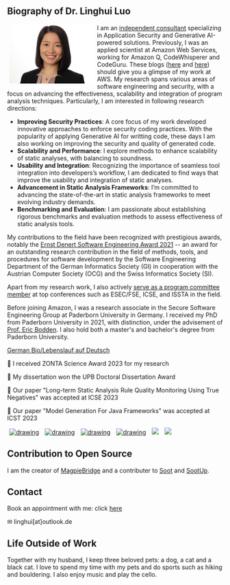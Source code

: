 ## Biography of Dr. Linghui Luo                    
<img src="profile.jpeg" alt="drawing" width="200" style="float: left;" hspace="5"/>  

I am an [independent consultant](https://luo-consulting.de) specializing in Application Security and Generative AI-powered solutions. Previously, I was an applied scientist at Amazon Web Services, working for Amazon Q, CodeWhisperer and CodeGuru. These blogs ([here](https://www.amazon.science/blog/bringing-code-analysis-tools-to-jupyter-notebooks) and [here](https://www.amazon.science/working-at-amazon/linghui-luo-code-guru-security-plug-in-aws-internship)) should give you a glimpse of my work at AWS. My research spans various areas of software engineering and security, with a focus on advancing the effectiveness, scalability and integration of program analysis techniques. Particularly, I am interested in following research directions: 
- **Improving Security Practices**: A core focus of my work developed innovative approaches to enforce security coding practices. With the popularity of applying Generative AI for writting code, these days I am also working on improving the security and quality of generated code. 
- **Scalability and Performance**: I explore methods to enhance scalability of static analyses, with balancing to soundness.  
- **Usability and Integration**: Recognizing the importance of seamless tool integration into developers’s workflow, I am dedicated to find ways that improve the usability and integration of static analyses.  
- **Advancement in Static Analysis Frameworks**: I’m committed to advancing the state-of-the-art in static analysis frameworks to meet evolving industry demands. 
- **Benchmarking and Evaluation**: I am passionate about establishing rigorous benchmarks and evaluation methods to assess effectiveness of static analysis tools.    

My contributions to the field have been recognized with prestigious awards, notably the [Ernst Denert Software Engineering Award 2021](https://fb-swt.gi.de/weiteres/ernst-denert-se-preis/bisherige-preistraeger) -- an award for an outstanding research contribution in the field of methods, tools, and procedures for software development by the Software Engineering Department of the German Informatics Society (GI) in cooperation with the Austrian Computer Society (OCG) and the Swiss Informatics Society (SI).

Apart from my research work, I also actively [serve as a program committee member](services.md) at top conferences such as ESEC/FSE, ICSE, and ISSTA in the field.

Before joining Amazon, I was a research associate in the Secure Software Engineering Group at Paderborn University in Germany. I received my PhD from Paderborn University in 2021, with distinction, under the advisement of [Prof. Eric Bodden](https://www.bodden.de). I also hold both a master's and bachelor's degree from Paderborn University.

[German Bio/Lebenslauf auf Deutsch](lebenslauf.md)
<p>📢 I received ZONTA Science Award 2023 for my research</p> 
<p>📢 My dissertation won the UPB Doctoral Dissertation Award</p> 
<p>📢 Our paper "Long-term Static Analysis Rule Quality Monitoring Using True Negatives" was accepted at ICSE 2023</p> 
<p>📢 Our paper "Model Generation For Java Frameworks" was accepted at ICST 2023</p> 

<!-- display social media buttons in your README -->
<!-- Github -->
<a href="https://github.com/linghuiluo">
<img src="https://github.githubassets.com/assets/GitHub-Mark-ea2971cee799.png" alt="drawing" width="50" hspace="5"></a>
<!-- Twitter-->
<a href="https://twitter.com/LinghuiLuo">
<img src="https://upload.wikimedia.org/wikipedia/commons/thumb/6/6f/Logo_of_Twitter.svg/512px-Logo_of_Twitter.svg.png?20220821125553" alt="drawing" width="50" hspace="5"></a>
<!-- LinkedIn -->
<a href="https://www.linkedin.com/in/linghui-luo">
<img src="https://content.linkedin.com/content/dam/me/business/en-us/amp/brand-site/v2/bg/LI-Bug.svg.original.svg" alt="drawing" width="50" hspace="5"></a>
<!-- dblp -->
<a href="https://dblp.org/pid/244/4638.html">
<img src ="https://dblp.org/img/logo.320x120.png" alt="drawing" width="120" hspace="5"></a>
<!-- orcid -->
<a href="https://orcid.org/0000-0003-2054-0373">
<img src="https://orcid.org/assets/vectors/orcid.logo.svg" width="110" hspace="5"></a>
<!-- amazon science -->
<a href="https://www.amazon.science/author/linghui-luo">
<img src="https://assets.amazon.science/07/d9/d204ca2242bea8215dbf9ca5c43e/amazon-science-logo.svg"  width="180" hspace="5"></a>

## Contribution to Open Source
I am the creator of [MagpieBridge](https://github.com/MagpieBridge/MagpieBridge) and a contributer to [Soot](https://github.com/soot-oss/soot) and [SootUp](https://github.com/soot-oss/SootUp).

## Contact
Book an appointment with me: click [here](https://calendar.app.google/NCjaLZqZ5KMcMpEz5)

&#x2709; linghui[at]outlook.de

## Life Outside of Work
Together with my husband, I keep three beloved pets: a dog, a cat and a black cat.
I love to spend my time with my pets and do sports such as hiking and bouldering. 
I also enjoy music and play the cello. 


